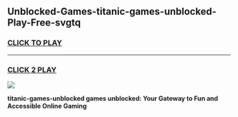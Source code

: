 
## Unblocked-Games-titanic-games-unblocked-Play-Free-svgtq
<h3>
<a href="https://premium76.site?title=titanic-games-unblocked&ref=10A">CLICK TO PLAY</a></h3>
<hr>

<h3>
<a href="https://premium76.site?title=titanic-games-unblocked&ref=10A">CLICK 2 PLAY</a>
  
</h3>

<a href="https://premium76.site?title=titanic-games-unblocked&ref=10A"><img src="https://clearcache.store/games.png"></a>


**titanic-games-unblocked games unblocked: Your Gateway to Fun and Accessible Online Gaming**
